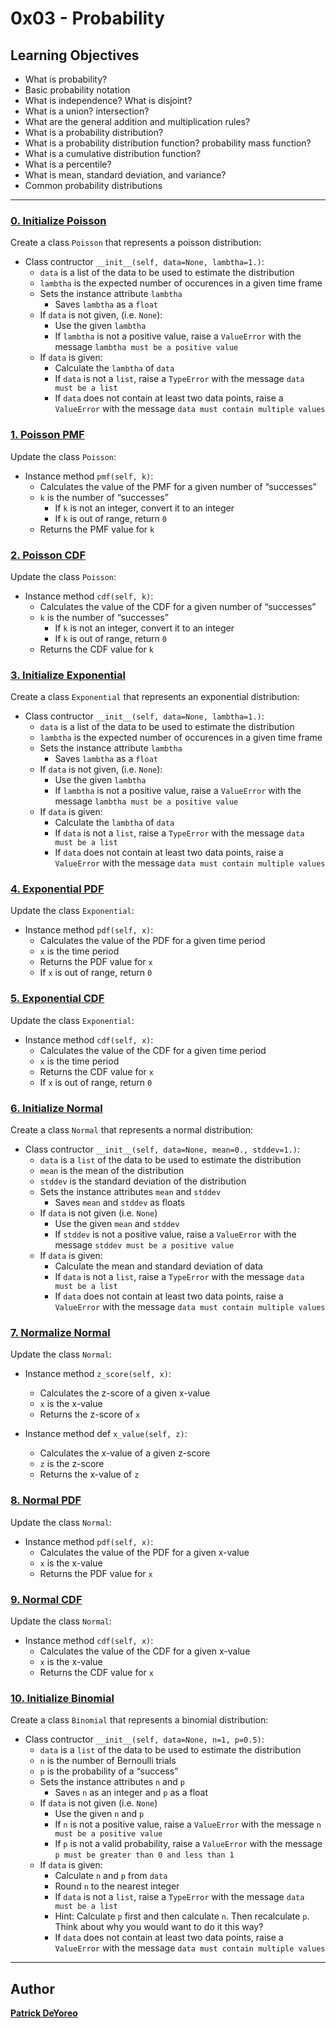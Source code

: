 # 0x03 - Probability

## Learning Objectives

- What is probability?
- Basic probability notation
- What is independence? What is disjoint?
- What is a union? intersection?
- What are the general addition and multiplication rules?
- What is a probability distribution?
- What is a probability distribution function? probability mass function?
- What is a cumulative distribution function?
- What is a percentile?
- What is mean, standard deviation, and variance?
- Common probability distributions

---

### [0. Initialize Poisson](./poisson.py)

Create a class `Poisson` that represents a poisson distribution:

- Class contructor `__init__(self, data=None, lambtha=1.)`:
  - `data` is a list of the data to be used to estimate the distribution
  - `lambtha` is the expected number of occurences in a given time frame
  - Sets the instance attribute `lambtha`
    - Saves `lambtha` as a `float`
  - If `data` is not given, (i.e. `None`):
    - Use the given `lambtha`
    - If `lambtha` is not a positive value, raise a `ValueError` with the message `lambtha must be a positive value`
  - If `data` is given:
    - Calculate the `lambtha` of `data`
    - If `data` is not a `list`, raise a `TypeError` with the message `data must be a list`
    - If `data` does not contain at least two data points, raise a `ValueError` with the message `data must contain multiple values`


### [1. Poisson PMF](./poisson.py)

Update the class `Poisson`:

- Instance method `pmf(self, k)`:
  - Calculates the value of the PMF for a given number of “successes”
  - `k` is the number of “successes”
    - If `k` is not an integer, convert it to an integer
    - If `k` is out of range, return `0`
  - Returns the PMF value for `k`


### [2. Poisson CDF](./poisson.py)

Update the class `Poisson`:

- Instance method `cdf(self, k)`:
  - Calculates the value of the CDF for a given number of “successes”
  - `k` is the number of “successes”
    - If `k` is not an integer, convert it to an integer
    - If `k` is out of range, return `0`
  - Returns the CDF value for `k`


### [3. Initialize Exponential](./exponential.py)

Create a class `Exponential` that represents an exponential distribution:

- Class contructor `__init__(self, data=None, lambtha=1.)`:
  - `data` is a list of the data to be used to estimate the distribution
  - `lambtha` is the expected number of occurences in a given time frame
  - Sets the instance attribute `lambtha`
    - Saves `lambtha` as a `float`
  - If `data` is not given, (i.e. `None`):
    - Use the given `lambtha`
    - If `lambtha` is not a positive value, raise a `ValueError` with the message `lambtha must be a positive value`
  - If `data` is given:
    - Calculate the `lambtha` of `data`
    - If `data` is not a `list`, raise a `TypeError` with the message `data must be a list`
    - If `data` does not contain at least two data points, raise a `ValueError` with the message `data must contain multiple values`


### [4. Exponential PDF](./exponential.py)

Update the class `Exponential`:

- Instance method `pdf(self, x)`:
  - Calculates the value of the PDF for a given time period
  - `x` is the time period
  - Returns the PDF value for `x`
  - If `x` is out of range, return `0`


### [5. Exponential CDF](./exponential.py)

Update the class `Exponential`:

- Instance method `cdf(self, x)`:
  - Calculates the value of the CDF for a given time period
  - `x` is the time period
  - Returns the CDF value for `x`
  - If `x` is out of range, return `0`


### [6. Initialize Normal](./normal.py)

Create a class `Normal` that represents a normal distribution:

- Class contructor `__init__(self, data=None, mean=0., stddev=1.)`:
  - `data` is a `list` of the data to be used to estimate the distribution
  - `mean` is the mean of the distribution
  - `stddev` is the standard deviation of the distribution
  - Sets the instance attributes `mean` and `stddev`
    - Saves `mean` and `stddev` as floats
  - If `data` is not given (i.e. `None`)
    - Use the given `mean` and `stddev`
    - If `stddev` is not a positive value, raise a `ValueError` with the message `stddev must be a positive value`
  - If `data` is given:
    - Calculate the mean and standard deviation of data
    - If `data` is not a `list`, raise a `TypeError` with the message `data must be a list`
    - If `data` does not contain at least two data points, raise a `ValueError` with the message `data must contain multiple values`


### [7. Normalize Normal](./normal.py)

Update the class `Normal`:

- Instance method `z_score(self, x)`:
  - Calculates the z-score of a given x-value
  - `x` is the x-value
  - Returns the z-score of `x`

- Instance method def `x_value(self, z)`:
  - Calculates the x-value of a given z-score
  - `z` is the z-score
  - Returns the x-value of `z`


### [8. Normal PDF](./normal.py)

Update the class `Normal`:

- Instance method `pdf(self, x)`:
  - Calculates the value of the PDF for a given x-value
  - `x` is the x-value
  - Returns the PDF value for `x`


### [9. Normal CDF](./normal.py)

Update the class `Normal`:

- Instance method `cdf(self, x)`:
  - Calculates the value of the CDF for a given x-value
  - `x` is the x-value
  - Returns the CDF value for `x`


### [10. Initialize Binomial](./binomial.py)

Create a class `Binomial` that represents a binomial distribution:

- Class contructor `__init__(self, data=None, n=1, p=0.5)`:
  - `data` is a `list` of the data to be used to estimate the distribution
  - `n` is the number of Bernoulli trials
  - `p` is the probability of a “success”
  - Sets the instance attributes `n` and `p`
    - Saves `n` as an integer and `p` as a float
  - If `data` is not given (i.e. `None`)
    - Use the given `n` and `p`
    - If `n` is not a positive value, raise a `ValueError` with the message `n must be a positive value`
    - If `p` is not a valid probability, raise a `ValueError` with the message `p must be greater than 0 and less than 1`
  - If `data` is given:
    - Calculate `n` and `p` from `data`
    - Round `n` to the nearest integer
    - If `data` is not a `list`, raise a `TypeError` with the message `data must be a list`
    - Hint: Calculate `p` first and then calculate `n`. Then recalculate `p`. Think about why you would want to do it this way?
    - If `data` does not contain at least two data points, raise a `ValueError` with the message `data must contain multiple values`

---

## Author

[**Patrick DeYoreo**](github.com/patrickdeyoreo)
